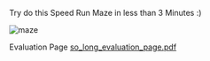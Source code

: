 Try do this Speed Run Maze in less than 3 Minutes :)

![maze](https://user-images.githubusercontent.com/113292868/236808608-ed0e0b5e-6c18-47b0-9bc5-19312b6692c6.png)


Evaluation Page
[so_long_evaluation_page.pdf](https://github.com/C4rrelo/so_long/files/11420499/so_long_evaluation_page.pdf)
